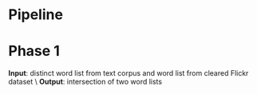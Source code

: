 # Pipeline


# Phase 1
  **Input**: distinct word list from text corpus and word list from cleared Flickr dataset \\
  **Output**: intersection of two word lists
